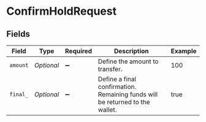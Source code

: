# ConfirmHoldRequest


## Fields

| Field                                                                        | Type                                                                         | Required                                                                     | Description                                                                  | Example                                                                      |
| ---------------------------------------------------------------------------- | ---------------------------------------------------------------------------- | ---------------------------------------------------------------------------- | ---------------------------------------------------------------------------- | ---------------------------------------------------------------------------- |
| `amount`                                                                     | *Optional<BigInteger>*                                                       | :heavy_minus_sign:                                                           | Define the amount to transfer.                                               | 100                                                                          |
| `final_`                                                                     | *Optional<Boolean>*                                                          | :heavy_minus_sign:                                                           | Define a final confirmation. Remaining funds will be returned to the wallet. | true                                                                         |